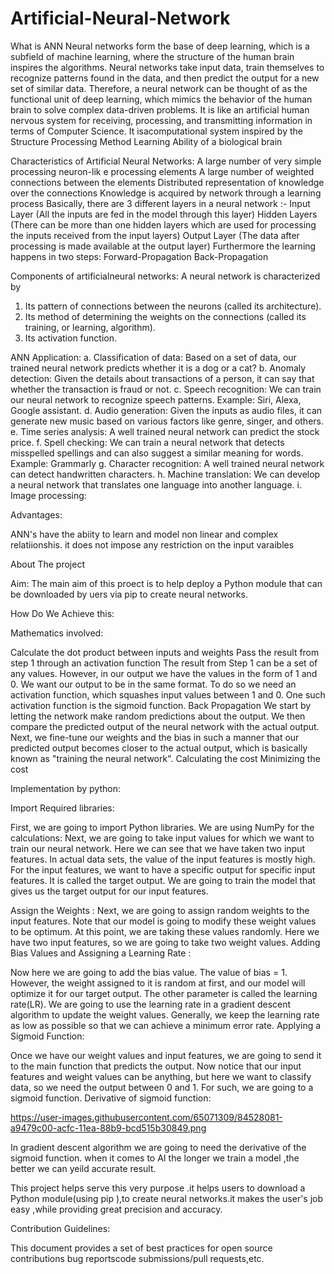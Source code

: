 # Artificial-Neural-Network
What is ANN
Neural networks form the base of deep learning, which is a subfield of machine learning, where the structure of the human brain inspires the algorithms. Neural networks take input data, train themselves to recognize patterns found in the data, and then predict the output for a new set of similar data. Therefore, a neural network can be thought of as the functional unit of deep learning, which mimics the behavior of the human brain to solve complex data-driven problems.
 It is like an artificial human nervous system for receiving, processing, and transmitting information in terms of Computer Science.
It isacomputational system inspired by the
Structure
Processing Method
Learning Ability
of a biological brain

Characteristics of Artificial Neural Networks:
A large number of very simple processing neuron-lik e processing
elements
A large number of weighted connections between the elements
Distributed representation of knowledge over the connections
Knowledge is acquired by network through a learning process
Basically, there are 3 different layers in a neural network :-
Input Layer (All the inputs are fed in the model through this layer)
Hidden Layers (There can be more than one hidden layers which are used for processing the inputs received from the input layers)
Output Layer (The data after processing is made available at the output layer)
Furthermore the learning happens in two steps:
Forward-Propagation
Back-Propagation

Components of artificialneural networks:
A neural network is characterized by
1) Its pattern of connections between the neurons (called its
architecture).
2) Its method of determining the weights on the connections (called its
training, or learning, algorithm).
3) Its activation function.

ANN Application:
a. Classification of data:
Based on a set of data, our trained neural network predicts whether it is a dog or a cat?
b. Anomaly detection:
Given the details about transactions of a person, it can say that whether the transaction is fraud or not.
c. Speech recognition:
We can train our neural network to recognize speech patterns. Example: Siri, Alexa, Google assistant.
d. Audio generation:
Given the inputs as audio files, it can generate new music based on various factors like genre, singer, and others.
e. Time series analysis:
A well trained neural network can predict the stock price.
f. Spell checking:
We can train a neural network that detects misspelled spellings and can also suggest a similar meaning for words. Example: Grammarly
g. Character recognition:
A well trained neural network can detect handwritten characters.
h. Machine translation:
We can develop a neural network that translates one language into another language.
i. Image processing:

Advantages:

ANN's have the abiity to learn and model non linear and complex relatiionshis.
it does not impose any restriction on the input varaibles

About The project

Aim:
The main aim of this proect is to help deploy a Python module that can be downloaded by uers via pip to create neural networks. 

How Do We Achieve this:

Mathematics involved:

Calculate the dot product between inputs and weights
Pass the result from step 1 through an activation function
The result from Step 1 can be a set of any values. However, in our output we have the values in the form of 1 and 0. We want our output to be in the same format. To do so we need an activation function, which squashes input values between 1 and 0. One such activation function is the sigmoid function.
Back Propagation
We start by letting the network make random predictions about the output. We then compare the predicted output of the neural network with the actual output. Next, we fine-tune our weights and the bias in such a manner that our predicted output becomes closer to the actual output, which is basically known as "training the neural network".
Calculating the cost
Minimizing the cost

Implementation by python:

 Import Required libraries:
 
First, we are going to import Python libraries. We are using NumPy for the calculations:
Next, we are going to take input values for which we want to train our neural network. Here we can see that we have taken two input features. In actual data sets, the value of the input features is mostly high.
For the input features, we want to have a specific output for specific input features. It is called the target output. We are going to train the model that gives us the target output for our input features.

Assign the Weights :
Next, we are going to assign random weights to the input features. Note that our model is going to modify these weight values to be optimum. At this point, we are taking these values randomly. Here we have two input features, so we are going to take two weight values.
Adding Bias Values and Assigning a Learning Rate :

Now here we are going to add the bias value. The value of bias = 1. However, the weight assigned to it is random at first, and our model will optimize it for our target output.
The other parameter is called the learning rate(LR). We are going to use the learning rate in a gradient descent algorithm to update the weight values. Generally, we keep the learning rate as low as possible so that we can achieve a minimum error rate.
Applying a Sigmoid Function:

Once we have our weight values and input features, we are going to send it to the main function that predicts the output. Now notice that our input features and weight values can be anything, but here we want to classify data, so we need the output between 0 and 1. For such, we are going to a sigmoid function.
 Derivative of sigmoid function:
 
 https://user-images.githubusercontent.com/65071309/84528081-a9479c00-acfc-11ea-88b9-bcd515b30849.png

 
In gradient descent algorithm we are going to need the derivative of the sigmoid function.
when it comes to AI the longer we train a model ,the better we can yeild accurate result.

This project helps serve this very purpose .it helps users to download a Python module(using pip ),to create neural networks.it makes the user's job easy ,while providing  great precision and accuracy.

Contribution Guidelines:

This document provides a set of best practices for open source contributions bug reportscode submissions/pull requests,etc.
